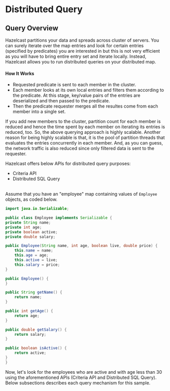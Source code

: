 

# Distributed Query

## Query Overview


Hazelcast partitions your data and spreads across cluster of servers. You can surely iterate over the map entries and look for certain entries (specified by predicates) you are interested in but this is not very efficient as you will have to bring entire entry set and iterate locally. Instead, Hazelcast allows you to run distributed queries on your distributed map.


#### How It Works

-	Requested predicate is sent to each member in the cluster.
-	Each member looks at its own local entries and filters them according to the predicate. At this stage, key/value pairs of the entries are deserialized and then passed to the predicate.
-	Then the predicate requester merges all the resultes come from each member into a single set.

If you add new members to the cluster, partition count for each member is reduced and hence the time spent by each member on iterating its entries is reduced, too. So, the above querying approach is highly scalable. Another reason for being highly scalable is that, it is the pool of partition threads that evaluates the entries concurrently in each member. And, as you can guess, the network traffic is also reduced since only filtered data is sent to the requester.

Hazelcast offers below APIs for distributed query purposes:

- Criteria API
- Distributed SQL Query
<br></br>

Assume that you have an "employee" map containing values of `Employee` objects, as coded below.

```java
import java.io.Serializable;

public class Employee implements Serializable {
private String name;
private int age;
private boolean active;
private double salary;

public Employee(String name, int age, boolean live, double price) {
    this.name = name;
    this.age = age;
    this.active = live;
    this.salary = price;
}

public Employee() {
}

public String getName() {
    return name;
}

public int getAge() {
    return age;
}

public double getSalary() {
    return salary;
}

public boolean isActive() {
    return active;
}
}
```

Now, let's look for the employees who are active and with age less than 30 using the aforementioned APIs (Criteria API and Distributed SQL Query). Below subsections describes each query mechanism for this sample.


